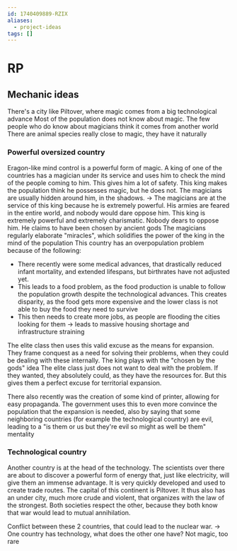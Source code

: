 ```yaml
---
id: 1740409889-RZIX
aliases:
  - project-ideas
tags: []
---
```


# RP

## Mechanic ideas

There's a city like Piltover, where magic comes from a big technological advance
Most of the population does not know about magic. The few people who do know about magicians think it comes from another world
There are animal species really close to magic, they have it naturally

### Powerful oversized country

Eragon-like mind control is a powerful form of magic. A king of one of the countries has a magician under its service and uses him to check the mind of the people coming to him. This gives him a lot of safety.
This king makes the population think he possesses magic, but he does not. The magicians are usually hidden around him, in the shadows.
-> The magicians are at the service of this king because he is extremely powerful. His armies are feared in the entire world, and nobody would dare oppose him.
This king is extremely powerful and extremely charismatic. Nobody dears to oppose him. He claims to have been chosen by ancient gods
The magicians regularly elaborate "miracles", which solidifies the power of the king in the mind of the population
This country has an overpopulation problem because of the following:

- There recently were some medical advances, that drastically reduced infant mortality, and extended lifespans, but birthrates have not adjusted yet.
- This leads to a food problem, as the food production is unable to follow the population growth despite the technological advances. This creates disparity, as the food gets more expensive and the lower class is not able to buy the food they need to survive
- This then needs to create more jobs, as people are flooding the cities looking for them -> leads to massive housing shortage and infrastructure straining

The elite class then uses this valid excuse as the means for expansion. They frame conquest as a need for solving their problems, when they could be dealing with these internally. The king plays with the "chosen by the gods" idea
The elite class just does not want to deal with the problem. If they wanted, they absolutely could, as they have the resources for. But this gives them a perfect excuse for territorial expansion.

There also recently was the creation of some kind of printer, allowing for easy propaganda. The government uses this to even more convince the population that the expansion is needed, also by saying that some neighboring countries (for example the technological country) are evil, leading to a "is them or us but they're evil so might as well be them" mentality

### Technological country

Another country is at the head of the technology. The scientists over there are about to discover a powerful form of energy that, just like electricity, will give them an immense advantage. It is very quickly developed and used to create trade routes.
The capital of this continent is Piltover. It thus also has an under city, much more crude and violent, that organizes with the law of the strongest. Both societies respect the other, because they both know that war would lead to mutual annihilation.

Conflict between these 2 countries, that could lead to the nuclear war.
-> One country has technology, what does the other one have? Not magic, too rare
